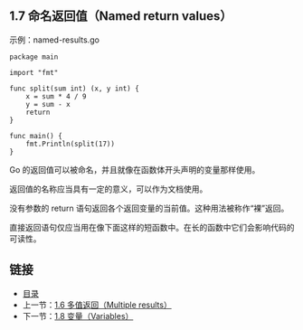 ## 1.7 命名返回值（Named return values）

示例：named-results.go

	package main

	import "fmt"

	func split(sum int) (x, y int) {
		x = sum * 4 / 9
		y = sum - x
		return
	}

	func main() {
		fmt.Println(split(17))
	}

Go 的返回值可以被命名，并且就像在函数体开头声明的变量那样使用。

返回值的名称应当具有一定的意义，可以作为文档使用。

没有参数的 return 语句返回各个返回变量的当前值。这种用法被称作“裸”返回。

直接返回语句仅应当用在像下面这样的短函数中。在长的函数中它们会影响代码的可读性。

## 链接
* [目录](https://github.com/alphaeye/go-zh/blob/master/directory.md)
* 上一节：[1.6 多值返回（Multiple results）](https://github.com/alphaeye/go-zh/blob/master/01.06.md)
* 下一节：[1.8 变量（Variables）](https://github.com/alphaeye/go-zh/blob/master/01.08.md)
